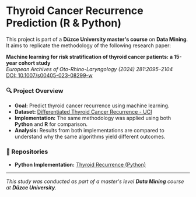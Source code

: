 # Thyroid Cancer Recurrence Prediction (R & Python)

This project is part of a **Düzce University master's course** on **Data Mining**. It aims to replicate the methodology of the following research paper:

**Machine learning for risk stratification of thyroid cancer patients: a 15-year cohort study**  
*European Archives of Oto-Rhino-Laryngology (2024) 281:2095–2104*  
[DOI: 10.1007/s00405-023-08299-w](https://doi.org/10.1007/s00405-023-08299-w)

### 🔍 Project Overview
- **Goal:** Predict thyroid cancer recurrence using machine learning.
- **Dataset:** [Differentiated Thyroid Cancer Recurrence - UCI](https://archive.ics.uci.edu/dataset/915/differentiated+thyroid+cancer+recurrence)  
- **Implementation:** The same methodology was applied using both **Python** and **R** for comparison.
- **Analysis:** Results from both implementations are compared to understand why the same algorithms yield different outcomes.


### 📌 Repositories
- **Python Implementation:** [Thyroid Recurrence (Python)]([https://github.com/your-python-repo-link](https://github.com/kerem-alba/tyroid_ml_project))  

---
*This study was conducted as part of a master's level **Data Mining** course at **Düzce University**.*
